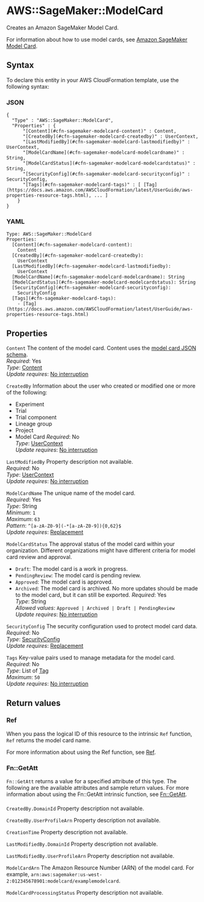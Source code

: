 # AWS::SageMaker::ModelCard<a name="aws-resource-sagemaker-modelcard"></a>

Creates an Amazon SageMaker Model Card\.

For information about how to use model cards, see [Amazon SageMaker Model Card](https://docs.aws.amazon.com/sagemaker/latest/dg/model-cards.html)\.

## Syntax<a name="aws-resource-sagemaker-modelcard-syntax"></a>

To declare this entity in your AWS CloudFormation template, use the following syntax:

### JSON<a name="aws-resource-sagemaker-modelcard-syntax.json"></a>

```
{
  "Type" : "AWS::SageMaker::ModelCard",
  "Properties" : {
      "[Content](#cfn-sagemaker-modelcard-content)" : Content,
      "[CreatedBy](#cfn-sagemaker-modelcard-createdby)" : UserContext,
      "[LastModifiedBy](#cfn-sagemaker-modelcard-lastmodifiedby)" : UserContext,
      "[ModelCardName](#cfn-sagemaker-modelcard-modelcardname)" : String,
      "[ModelCardStatus](#cfn-sagemaker-modelcard-modelcardstatus)" : String,
      "[SecurityConfig](#cfn-sagemaker-modelcard-securityconfig)" : SecurityConfig,
      "[Tags](#cfn-sagemaker-modelcard-tags)" : [ [Tag](https://docs.aws.amazon.com/AWSCloudFormation/latest/UserGuide/aws-properties-resource-tags.html), ... ]
    }
}
```

### YAML<a name="aws-resource-sagemaker-modelcard-syntax.yaml"></a>

```
Type: AWS::SageMaker::ModelCard
Properties:
  [Content](#cfn-sagemaker-modelcard-content):
    Content
  [CreatedBy](#cfn-sagemaker-modelcard-createdby):
    UserContext
  [LastModifiedBy](#cfn-sagemaker-modelcard-lastmodifiedby):
    UserContext
  [ModelCardName](#cfn-sagemaker-modelcard-modelcardname): String
  [ModelCardStatus](#cfn-sagemaker-modelcard-modelcardstatus): String
  [SecurityConfig](#cfn-sagemaker-modelcard-securityconfig):
    SecurityConfig
  [Tags](#cfn-sagemaker-modelcard-tags):
    - [Tag](https://docs.aws.amazon.com/AWSCloudFormation/latest/UserGuide/aws-properties-resource-tags.html)
```

## Properties<a name="aws-resource-sagemaker-modelcard-properties"></a>

`Content` <a name="cfn-sagemaker-modelcard-content"></a>
The content of the model card\. Content uses the [model card JSON schema](https://docs.aws.amazon.com/sagemaker/latest/dg/model-cards.html#model-cards-json-schema)\.  
_Required_: Yes  
_Type_: [Content](aws-properties-sagemaker-modelcard-content.md)  
_Update requires_: [No interruption](https://docs.aws.amazon.com/AWSCloudFormation/latest/UserGuide/using-cfn-updating-stacks-update-behaviors.html#update-no-interrupt)

`CreatedBy` <a name="cfn-sagemaker-modelcard-createdby"></a>
Information about the user who created or modified one or more of the following:

- Experiment
- Trial
- Trial component
- Lineage group
- Project
- Model Card
  _Required_: No  
  _Type_: [UserContext](aws-properties-sagemaker-modelcard-usercontext.md)  
  _Update requires_: [No interruption](https://docs.aws.amazon.com/AWSCloudFormation/latest/UserGuide/using-cfn-updating-stacks-update-behaviors.html#update-no-interrupt)

`LastModifiedBy` <a name="cfn-sagemaker-modelcard-lastmodifiedby"></a>
Property description not available\.  
_Required_: No  
_Type_: [UserContext](aws-properties-sagemaker-modelcard-usercontext.md)  
_Update requires_: [No interruption](https://docs.aws.amazon.com/AWSCloudFormation/latest/UserGuide/using-cfn-updating-stacks-update-behaviors.html#update-no-interrupt)

`ModelCardName` <a name="cfn-sagemaker-modelcard-modelcardname"></a>
The unique name of the model card\.  
_Required_: Yes  
_Type_: String  
_Minimum_: `1`  
_Maximum_: `63`  
_Pattern_: `^[a-zA-Z0-9](-*[a-zA-Z0-9]){0,62}$`  
_Update requires_: [Replacement](https://docs.aws.amazon.com/AWSCloudFormation/latest/UserGuide/using-cfn-updating-stacks-update-behaviors.html#update-replacement)

`ModelCardStatus` <a name="cfn-sagemaker-modelcard-modelcardstatus"></a>
The approval status of the model card within your organization\. Different organizations might have different criteria for model card review and approval\.

- `Draft`: The model card is a work in progress\.
- `PendingReview`: The model card is pending review\.
- `Approved`: The model card is approved\.
- `Archived`: The model card is archived\. No more updates should be made to the model card, but it can still be exported\.
  _Required_: Yes  
  _Type_: String  
  _Allowed values_: `Approved | Archived | Draft | PendingReview`  
  _Update requires_: [No interruption](https://docs.aws.amazon.com/AWSCloudFormation/latest/UserGuide/using-cfn-updating-stacks-update-behaviors.html#update-no-interrupt)

`SecurityConfig` <a name="cfn-sagemaker-modelcard-securityconfig"></a>
The security configuration used to protect model card data\.  
_Required_: No  
_Type_: [SecurityConfig](aws-properties-sagemaker-modelcard-securityconfig.md)  
_Update requires_: [Replacement](https://docs.aws.amazon.com/AWSCloudFormation/latest/UserGuide/using-cfn-updating-stacks-update-behaviors.html#update-replacement)

`Tags` <a name="cfn-sagemaker-modelcard-tags"></a>
Key\-value pairs used to manage metadata for the model card\.  
_Required_: No  
_Type_: List of [Tag](https://docs.aws.amazon.com/AWSCloudFormation/latest/UserGuide/aws-properties-resource-tags.html)  
_Maximum_: `50`  
_Update requires_: [No interruption](https://docs.aws.amazon.com/AWSCloudFormation/latest/UserGuide/using-cfn-updating-stacks-update-behaviors.html#update-no-interrupt)

## Return values<a name="aws-resource-sagemaker-modelcard-return-values"></a>

### Ref<a name="aws-resource-sagemaker-modelcard-return-values-ref"></a>

When you pass the logical ID of this resource to the intrinsic `Ref` function, `Ref` returns the model card name\.

For more information about using the Ref function, see [Ref](https://docs.aws.amazon.com/AWSCloudFormation/latest/UserGuide/intrinsic-function-reference-ref.html)\.

### Fn::GetAtt<a name="aws-resource-sagemaker-modelcard-return-values-fn--getatt"></a>

`Fn::GetAtt` returns a value for a specified attribute of this type\. The following are the available attributes and sample return values\. For more information about using the Fn::GetAtt intrinsic function, see [Fn::GetAtt](https://docs.aws.amazon.com/AWSCloudFormation/latest/UserGuide/intrinsic-function-reference-getatt.html)\.

#### <a name="aws-resource-sagemaker-modelcard-return-values-fn--getatt-fn--getatt"></a>

`CreatedBy.DomainId` <a name="CreatedBy.DomainId-fn::getatt"></a>
Property description not available\.

`CreatedBy.UserProfileArn` <a name="CreatedBy.UserProfileArn-fn::getatt"></a>
Property description not available\.

`CreationTime` <a name="CreationTime-fn::getatt"></a>
Property description not available\.

`LastModifiedBy.DomainId` <a name="LastModifiedBy.DomainId-fn::getatt"></a>
Property description not available\.

`LastModifiedBy.UserProfileArn` <a name="LastModifiedBy.UserProfileArn-fn::getatt"></a>
Property description not available\.

`ModelCardArn` <a name="ModelCardArn-fn::getatt"></a>
The Amazon Resource Number \(ARN\) of the model card\. For example, `arn:aws:sagemaker:us-west-2:012345678901:modelcard/examplemodelcard`\.

`ModelCardProcessingStatus` <a name="ModelCardProcessingStatus-fn::getatt"></a>
Property description not available\.
